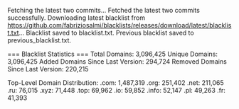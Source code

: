 Fetching the latest two commits...
Fetched the latest two commits successfully.
Downloading latest blacklist from https://github.com/fabriziosalmi/blacklists/releases/download/latest/blacklist.txt...
Blacklist saved to blacklist.txt.
Previous blacklist saved to previous_blacklist.txt.

=== Blacklist Statistics ===
Total Domains: 3,096,425
Unique Domains: 3,096,425
Added Domains Since Last Version: 294,724
Removed Domains Since Last Version: 220,215

Top-Level Domain Distribution:
  .com: 1,487,319
  .org: 251,402
  .net: 211,065
  .ru: 76,015
  .xyz: 71,448
  .top: 69,962
  .io: 59,852
  .info: 52,147
  .pl: 49,263
  .fr: 41,393
